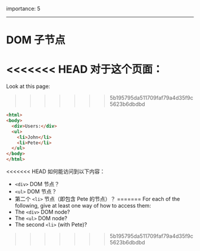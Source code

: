 importance: 5

---

# DOM 子节点

<<<<<<< HEAD
对于这个页面：
=======
Look at this page:
>>>>>>> 5b195795da511709faf79a4d35f9c5623b6dbdbd

```html
<html>
<body>
  <div>Users:</div>
  <ul>
    <li>John</li>
    <li>Pete</li>
  </ul>
</body>
</html>
```

<<<<<<< HEAD
如何能访问到以下内容：
- `<div>` DOM 节点？
-  `<ul>` DOM 节点？
-  第二个 `<li>` 节点（即包含 Pete 的节点）？
=======
For each of the following, give at least one way of how to access them:
- The `<div>` DOM node?
- The `<ul>` DOM node?
- The second `<li>` (with Pete)?
>>>>>>> 5b195795da511709faf79a4d35f9c5623b6dbdbd
